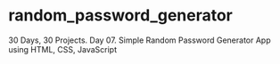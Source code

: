 # random_password_generator
30 Days, 30 Projects. Day 07. Simple Random Password Generator App using HTML, CSS, JavaScript
